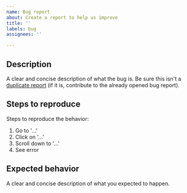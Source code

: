 ```yaml
---
name: Bug report
about: Create a report to help us improve
title: ''
labels: bug
assignees: ''

---
```


## Description
A clear and concise description of what the bug is. Be sure this isn't a
[duplicate report](https://github.com/LastTalon/Monolith/issues) (if it is,
contribute to the already opened bug report).

## Steps to reproduce
Steps to reproduce the behavior:
1. Go to '...'
2. Click on '...'
3. Scroll down to '...'
4. See error

## Expected behavior
A clear and concise description of what you expected to happen.

